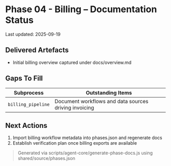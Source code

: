 # Phase 04 - Billing – Documentation Status

Last updated: 2025-09-19

## Delivered Artefacts

- Initial billing overview captured under docs/overview.md

## Gaps To Fill

| Subprocess | Outstanding Items |
| --- | --- |
| `billing_pipeline` | Document workflows and data sources driving invoicing |

## Next Actions

1. Import billing workflow metadata into phases.json and regenerate docs
2. Establish verification plan once billing exports are available

> Generated via scripts/agent-core/generate-phase-docs.js using shared/source/phases.json
